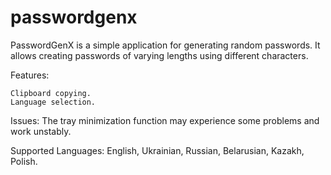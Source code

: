 # passwordgenx
PasswordGenX is a simple application for generating random passwords. It allows creating passwords of varying lengths using different characters.

Features:

    Clipboard copying.
    Language selection.

Issues:
The tray minimization function may experience some problems and work unstably.

Supported Languages:
English, Ukrainian, Russian, Belarusian, Kazakh, Polish.
